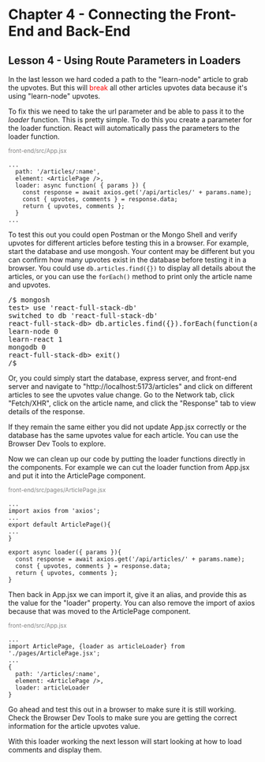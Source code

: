 # Chapter 4 - Connecting the Front-End and Back-End
## Lesson 4 - Using Route Parameters in Loaders

In the last lesson we hard coded a path to the "learn-node" article to grab the upvotes. But this will <span style="color:red;">break</span> all other articles upvotes data because it's using "learn-node" upvotes.

To fix this we need to take the url parameter and be able to pass it to the *loader* function. This is pretty simple. To do this you create a parameter for the loader function. React will automatically pass the parameters to the loader function.<br>

<span style="font-size:smaller;color:gray;">front-end/src/App.jsx</span><br>
<pre><code>...
  path: '/articles/:name',
  element: &lt;ArticlePage />,
  loader: async function( { params }) {
    const response = await axios.get('/api/articles/' + params.name);
    const { upvotes, comments } = response.data;
    return { upvotes, comments }; 
  }
...
</code></pre>

To test this out you could open Postman or the Mongo Shell and verify upvotes for different articles before testing this in a browser. For example, start the database and use mongosh. Your content may be different but you can confirm how many upvotes exist in the database before testing it in a browser. You could use `db.articles.find({})` to display all details about the articles, or you can use the `forEach()` method to print only the article name and upvotes.<br>

<pre>
/$ mongosh
test> use 'react-full-stack-db'
switched to db 'react-full-stack-db'
react-full-stack-db> db.articles.find({}).forEach(function(article){ print(article.name, article.upvotes) })
learn-node 0
learn-react 1
mongodb 0
react-full-stack-db> exit()
/$
</pre>

Or, you could simply start the database, express server, and front-end server and navigate to "http://localhost:5173/articles" and click on different articles to see the upvotes value change. Go to the Network tab, click "Fetch/XHR", click on the article name, and click the "Response" tab to view details of the response.

If they remain the same either you did not update App.jsx correctly or the database has the same upvotes value for each article. You can use the Browser Dev Tools to explore. 

Now we can clean up our code by putting the loader functions directly in the components. For example we can cut the loader function from App.jsx and put it into the ArticlePage component.

<span style="font-size:smaller;color:gray;">front-end/src/pages/ArticlePage.jsx</span><br>
<pre><code>...
import axios from 'axios';
...
export default ArticlePage(){
...
}

export async loader({ params }){
  const response = await axios.get('/api/articles/' + params.name);
  const { upvotes, comments } = response.data;
  return { upvotes, comments };
}
</code></pre>

Then back in App.jsx we can import it, give it an alias, and provide this as the value for the "loader" property. You can also remove the import of axios because that was moved to the ArticlePage component.

<span style="font-size:smaller;color:gray;">front-end/src/App.jsx</span><br>
<pre><code>...
import ArticlePage, {loader as articleLoader} from './pages/ArticlePage.jsx';
...
{
  path: '/articles/:name',
  element: &lt;ArticlePage />,
  loader: articleLoader
}
</code></pre>


Go ahead and test this out in a browser to make sure it is still working. Check the Browser Dev Tools to make sure you are getting the correct information for the article upvotes value.

With this loader working the next lesson will start looking at how to load comments and display them.
